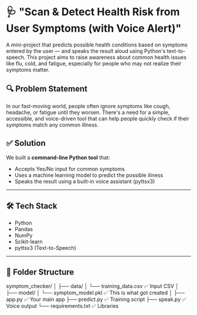 # 🩺 "Scan & Detect Health Risk from User Symptoms (with Voice Alert)"

A mini-project that predicts possible health conditions based on symptoms entered by the user — and speaks the result aloud using Python's text-to-speech. This project aims to raise awareness about common health issues like flu, cold, and fatigue, especially for people who may not realize their symptoms matter.

## 🔍 Problem Statement

In our fast-moving world, people often ignore symptoms like cough, headache, or fatigue until they worsen. There's a need for a simple, accessible, and voice-driven tool that can help people quickly check if their symptoms match any common illness.

## ✅ Solution

We built a **command-line Python tool** that:
- Accepts Yes/No input for common symptoms
- Uses a machine learning model to predict the possible illness
- Speaks the result using a built-in voice assistant (pyttsx3)

---

## 🛠️ Tech Stack

- Python
- Pandas
- NumPy
- Scikit-learn
- pyttsx3 (Text-to-Speech)

---

## 📁 Folder Structure

symptom_checker/
│
├── data/
│   └── training_data.csv          ✅ Input CSV
│
├── model/
│   └── symptom_model.pkl          ✅ This is what got created
│
├── app.py                         ✅ Your main app
├── predict.py                     ✅ Training script
├── speak.py                       ✅ Voice output
└── requirements.txt               ✅ Libraries

